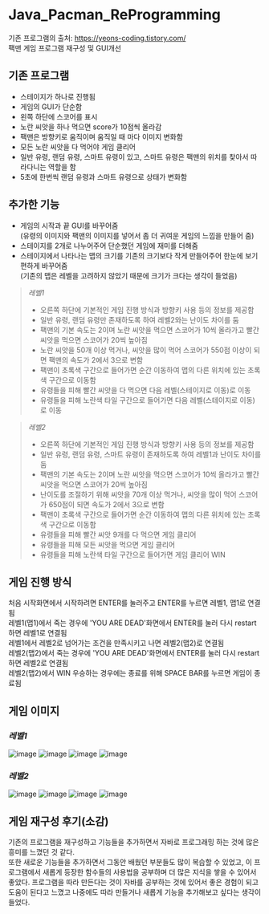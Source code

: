 # Java_Pacman_ReProgramming
기존 프로그램의 출처: https://yeons-coding.tistory.com/  
팩맨 게임 프로그램 재구성 및 GUI개선

## 기존 프로그램
- 스테이지가 하나로 진행됨
- 게임의 GUI가 단순함
- 왼쪽 하단에 스코어를 표시
- 노란 씨앗을 하나 먹으면 score가 10점씩 올라감
- 팩맨은 방향키로 움직이며 움직일 때 마다 이미지 변화함
- 모든 노란 씨앗을 다 먹어야 게임 클리어
- 일반 유령, 랜덤 유령, 스마트 유령이 있고, 스마트 유령은 팩맨의 위치를 찾아서 따라다니는 역할을 함
- 5초에 한번씩 랜덤 유령과 스마트 유령으로 상태가 변화함

## 추가한 기능
- 게임의 시작과 끝 GUI를 바꾸어줌  
(유령의 이미지와 팩맨의 이미지를 넣어서 좀 더 귀여운 게임의 느낌을 만들어 줌)
- 스테이지를 2개로 나누어주어 단순했던 게임에 재미를 더해줌
- 스테이지에서 나타나는 맵의 크기를 기존의 크기보다 작게 만들어주어 한눈에 보기 편하게 바꾸어줌  
(기존의 맵은 레벨을 고려하지 않았기 때문에 크기가 크다는 생각이 들었음)

>_레벨1_  
> - 오른쪽 하단에 기본적인 게임 진행 방식과 방향키 사용 등의 정보를 제공함  
> - 일반 유령, 랜덤 유령만 존재하도록 하여 레벨2와는 난이도 차이를 둠  
> - 팩맨의 기본 속도는 2이며 노란 씨앗을 먹으면 스코어가 10씩 올라가고 빨간 씨앗을 먹으면 스코어가 20씩 높아짐  
> - 노란 씨앗을 50개 이상 먹거나, 씨앗을 많이 먹어 스코어가 550점 이상이 되면 팩맨의 속도가 2에서 3으로 변함  
> - 팩맨이 초록색 구간으로 들어가면 순간 이동하여 맵의 다른 위치에 있는 초록색 구간으로 이동함  
> - 유령들을 피해 빨간 씨앗을 다 먹으면 다음 레벨(스테이지로 이동)로 이동
> - 유령들을 피해 노란색 타일 구간으로 들어가면 다음 레벨(스테이지로 이동)로 이동

>_레벨2_
> - 오른쪽 하단에 기본적인 게임 진행 방식과 방향키 사용 등의 정보를 제공함  
> - 일반 유령, 랜덤 유령, 스마트 유령이 존재하도록 하여 레벨1과 난이도 차이를 둠  
> - 팩맨의 기본 속도는 2이며 노란 씨앗을 먹으면 스코어가 10씩 올라가고 빨간 씨앗을 먹으면 스코어가 20씩 높아짐  
> - 난이도를 조절하기 위해 씨앗을 70개 이상 먹거나, 씨앗을 많이 먹어 스코어가 650점이 되면 속도가 2에서 3으로 변함    
> - 팩맨이 초록색 구간으로 들어가면 순간 이동하여 맵의 다른 위치에 있는 초록색 구간으로 이동함    
> - 유령들을 피해 빨간 씨앗 9개를 다 먹으면 게임 클리어  
> - 유령들을 피해 모든 씨앗을 먹으면 게임 클리어  
> - 유령들을 피해 노란색 타일 구간으로 들어가면 게임 클리어 WIN  

## 게임 진행 방식
처음 시작화면에서 시작하려면 ENTER를 눌러주고 ENTER를 누르면 레벨1, 맵1로 연결됨  
레벨1(맵1)에서 죽는 경우에 'YOU ARE DEAD'화면에서 ENTER를 눌러 다시 restart하면 레벨1로 연결됨  
레벨1에서 레벨2로 넘어가는 조건을 만족시키고 나면 레벨2(맵2)로 연결됨  
레벨2(맵2)에서 죽는 경우에 'YOU ARE DEAD'화면에서 ENTER를 눌러 다시 restart하면 레벨2로 연결됨  
레벨2(맵2)에서 WIN 우승하는 경우에는 종료를 위해 SPACE BAR를 누르면 게임이 종료됨  

## 게임 이미지
### _레벨1_  
![image](https://user-images.githubusercontent.com/68581876/126467869-0057bd06-4485-4021-b607-2d6a551fa49c.png)
![image](https://user-images.githubusercontent.com/68581876/126467884-0e224cdb-55ae-4680-be63-2add8770d0ff.png)
![image](https://user-images.githubusercontent.com/68581876/126467898-3de2d755-6e96-47ce-95e4-8bf07eef2c81.png)
![image](https://user-images.githubusercontent.com/68581876/126467924-93405708-c57d-44e6-a9e7-aa56292df692.png)

### _레벨2_  
![image](https://user-images.githubusercontent.com/68581876/126467966-35f0feb2-86a1-41a5-9712-1369a527f54a.png)
![image](https://user-images.githubusercontent.com/68581876/126468043-d5c903c3-828d-4ef0-8ddf-10d043afc99b.png)
![image](https://user-images.githubusercontent.com/68581876/126468078-b7e8e659-4043-4e99-91e4-f1ecf3e3777f.png)
![image](https://user-images.githubusercontent.com/68581876/126468103-50ec3670-46d4-4b29-b255-94198ea4c447.png)

## 게임 재구성 후기(소감)
기존의 프로그램을 재구성하고 기능들을 추가하면서 자바로 프로그래밍 하는 것에 많은 흥미를 느꼈던 것 같다.  
또한 새로운 기능들을 추가하면서 그동안 배웠던 부분들도 많이 복습할 수 있었고, 이 프로그램에서 새롭게 등장한 함수들의 사용법을 공부하며 더 많은 지식을 쌓을 수 있어서 좋았다. 프로그램을 따라 만든다는 것이 자바를 공부하는 것에 있어서 좋은 경험이 되고 도움이 된다고 느꼈고 나중에도 따라 만들거나 새롭게 기능을 추가해보고 싶다는 생각이 들었다.

 
